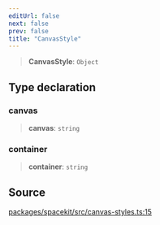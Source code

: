```yaml
---
editUrl: false
next: false
prev: false
title: "CanvasStyle"
---
```


> **CanvasStyle**: `Object`

## Type declaration

### canvas

> **canvas**: `string`

### container

> **container**: `string`

## Source

[packages/spacekit/src/canvas-styles.ts:15](https://github.com/nodenogg-in/alpha-p2p/blob/bd4a66e/packages/spacekit/src/canvas-styles.ts#L15)
